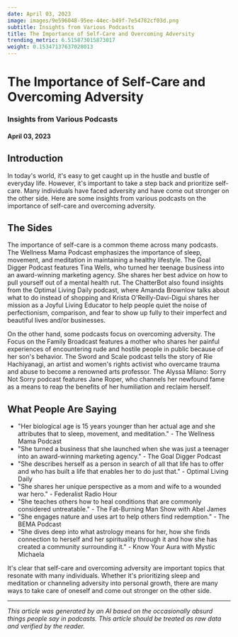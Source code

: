```yaml
---
date: April 03, 2023
image: images/9e596048-95ee-44ec-b49f-7e54782cf03d.png
subtitle: Insights from Various Podcasts
title: The Importance of Self-Care and Overcoming Adversity
trending_metric: 6.515873015873017
weight: 0.15347137637028013
---
```

# The Importance of Self-Care and Overcoming Adversity
### Insights from Various Podcasts
#### April 03, 2023

## Introduction
In today's world, it's easy to get caught up in the hustle and bustle of everyday life. However, it's important to take a step back and prioritize self-care. Many individuals have faced adversity and have come out stronger on the other side. Here are some insights from various podcasts on the importance of self-care and overcoming adversity.

## The Sides
The importance of self-care is a common theme across many podcasts. The Wellness Mama Podcast emphasizes the importance of sleep, movement, and meditation in maintaining a healthy lifestyle. The Goal Digger Podcast features Tina Wells, who turned her teenage business into an award-winning marketing agency. She shares her best advice on how to pull yourself out of a mental health rut. The ChatterBot also found insights from the Optimal Living Daily podcast, where Amanda Brownlow talks about what to do instead of shopping and Krista O'Reilly-Davi-Digui shares her mission as a Joyful Living Educator to help people quiet the noise of perfectionism, comparison, and fear to show up fully to their imperfect and beautiful lives and/or businesses.

On the other hand, some podcasts focus on overcoming adversity. The Focus on the Family Broadcast features a mother who shares her painful experiences of encountering rude and hostile people in public because of her son's behavior. The Sword and Scale podcast tells the story of Rie Hachiyanagi, an artist and women's rights activist who overcame trauma and abuse to become a renowned arts professor. The Alyssa Milano: Sorry Not Sorry podcast features Jane Roper, who channels her newfound fame as a means to reap the benefits of her humiliation and reclaim herself.

## What People Are Saying
- "Her biological age is 15 years younger than her actual age and she attributes that to sleep, movement, and meditation." - The Wellness Mama Podcast
- "She turned a business that she launched when she was just a teenager into an award-winning marketing agency." - The Goal Digger Podcast
- "She describes herself as a person in search of all that life has to offer and who has built a life that enables her to do just that." - Optimal Living Daily
- "She shares her unique perspective as a mom and wife to a wounded war hero." - Federalist Radio Hour
- "She teaches others how to heal conditions that are commonly considered untreatable." - The Fat-Burning Man Show with Abel James
- "She engages nature and uses art to help others find redemption." - The BEMA Podcast
- "She dives deep into what astrology means for her, how she finds connection to herself and her spirituality through it and how she has created a community surrounding it." - Know Your Aura with Mystic Michaela

It's clear that self-care and overcoming adversity are important topics that resonate with many individuals. Whether it's prioritizing sleep and meditation or channeling adversity into personal growth, there are many ways to take care of oneself and come out stronger on the other side.

 --- 

*This article was generated by an AI based on the occasionally absurd things people say in podcasts. This article should be treated as raw data and verified by the reader.*